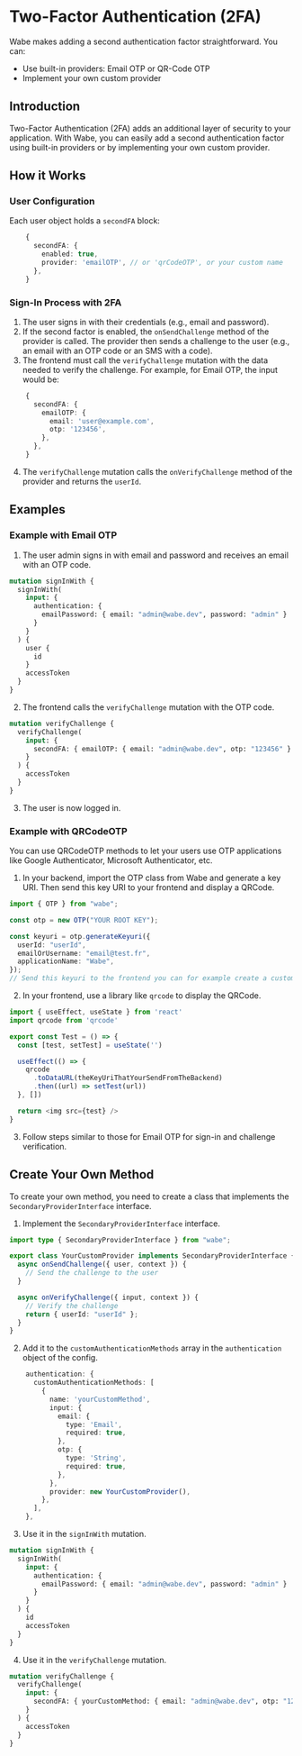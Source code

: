 # Two-Factor Authentication (2FA)

Wabe makes adding a second authentication factor straightforward. You can:

- Use built-in providers: Email OTP or QR-Code OTP
- Implement your own custom provider

## Introduction

Two-Factor Authentication (2FA) adds an additional layer of security to your application. With Wabe, you can easily add a second authentication factor using built-in providers or by implementing your own custom provider.

## How it Works

### User Configuration

Each user object holds a `secondFA` block:

```ts
    {
      secondFA: {
        enabled: true,
        provider: 'emailOTP', // or 'qrCodeOTP', or your custom name
      },
    }
```

### Sign-In Process with 2FA

1. The user signs in with their credentials (e.g., email and password).
2. If the second factor is enabled, the `onSendChallenge` method of the provider is called. The provider then sends a challenge to the user (e.g., an email with an OTP code or an SMS with a code).
3. The frontend must call the `verifyChallenge` mutation with the data needed to verify the challenge. For example, for Email OTP, the input would be:

```ts
    {
      secondFA: {
        emailOTP: {
          email: 'user@example.com',
          otp: '123456',
        },
      },
    }
```

4. The `verifyChallenge` mutation calls the `onVerifyChallenge` method of the provider and returns the `userId`.

## Examples

### Example with Email OTP

1. The user admin signs in with email and password and receives an email with an OTP code.

```graphql
mutation signInWith {
  signInWith(
    input: {
      authentication: {
        emailPassword: { email: "admin@wabe.dev", password: "admin" }
      }
    }
  ) {
    user {
      id
    }
    accessToken
  }
}
```

2. The frontend calls the `verifyChallenge` mutation with the OTP code.

```graphql
mutation verifyChallenge {
  verifyChallenge(
    input: {
      secondFA: { emailOTP: { email: "admin@wabe.dev", otp: "123456" } }
    }
  ) {
    accessToken
  }
}
```

3. The user is now logged in.

### Example with QRCodeOTP

You can use QRCodeOTP methods to let your users use OTP applications like Google Authenticator, Microsoft Authenticator, etc.

1. In your backend, import the OTP class from Wabe and generate a key URI. Then send this key URI to your frontend and display a QRCode.

```ts
import { OTP } from "wabe";

const otp = new OTP("YOUR ROOT KEY");

const keyuri = otp.generateKeyuri({
  userId: "userId",
  emailOrUsername: "email@test.fr",
  applicationName: "Wabe",
});
// Send this keyuri to the frontend you can for example create a custom query for this.
```

2. In your frontend, use a library like `qrcode` to display the QRCode.

```ts
import { useEffect, useState } from 'react'
import qrcode from 'qrcode'

export const Test = () => {
  const [test, setTest] = useState('')

  useEffect(() => {
    qrcode
      .toDataURL(theKeyUriThatYourSendFromTheBackend)
      .then((url) => setTest(url))
  }, [])

  return <img src={test} />
}
```

3. Follow steps similar to those for Email OTP for sign-in and challenge verification.

## Create Your Own Method

To create your own method, you need to create a class that implements the `SecondaryProviderInterface` interface.

1. Implement the `SecondaryProviderInterface` interface.

```ts
import type { SecondaryProviderInterface } from "wabe";

export class YourCustomProvider implements SecondaryProviderInterface {
  async onSendChallenge({ user, context }) {
    // Send the challenge to the user
  }

  async onVerifyChallenge({ input, context }) {
    // Verify the challenge
    return { userId: "userId" };
  }
}
```

2. Add it to the `customAuthenticationMethods` array in the `authentication` object of the config.

```ts
    authentication: {
      customAuthenticationMethods: [
        {
          name: 'yourCustomMethod',
          input: {
            email: {
              type: 'Email',
              required: true,
            },
            otp: {
              type: 'String',
              required: true,
            },
          },
          provider: new YourCustomProvider(),
        },
      ],
    },
```

3. Use it in the `signInWith` mutation.

```graphql
mutation signInWith {
  signInWith(
    input: {
      authentication: {
        emailPassword: { email: "admin@wabe.dev", password: "admin" }
      }
    }
  ) {
    id
    accessToken
  }
}
```

4. Use it in the `verifyChallenge` mutation.

```graphql
mutation verifyChallenge {
  verifyChallenge(
    input: {
      secondFA: { yourCustomMethod: { email: "admin@wabe.dev", otp: "123456" } }
    }
  ) {
    accessToken
  }
}
```
